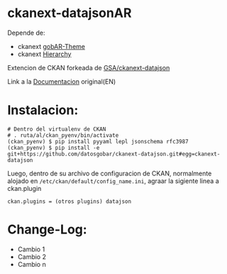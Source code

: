 ckanext-datajsonAR
================
Depende de: 
+ ckanext [gobAR-Theme](https://github.com/gobabiertoAR/distribuible.datos.gob.ar)
+ ckanext [Hierarchy](https://github.com/datagovuk/ckanext-hierarchy)

Extencion de CKAN forkeada de [GSA/ckanext-datajson](https://github.com/GSA/ckanext-datajson)

Link a la [Documentacion](https://github.com/GSA/ckanext-datajson/blob/master/README.md) original(EN)

Instalacion:
===========

	# Dentro del virtualenv de CKAN
	# . ruta/al/ckan_pyenv/bin/activate
	(ckan_pyenv) $ pip install pyyaml lepl jsonschema rfc3987
	(ckan_pyenv) $ pip install -e git+https://github.com/datosgobar/ckanext-datajson.git#egg=ckanext-datajson

Luego, dentro de su archivo de configuracion de CKAN, normalmente alojado en `/etc/ckan/default/config_name.ini`, agraar la sigiente linea a ckan.plugin

	ckan.plugins = (otros plugins) datajson

Change-Log:
==========
+ Cambio 1
+ Cambio 2
+ Cambio n